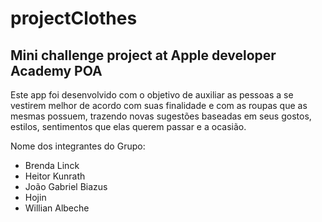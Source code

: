 # projectClothes
## Mini challenge project at Apple developer Academy POA <br/>

Este app foi desenvolvido com o objetivo de auxiliar as pessoas a se vestirem melhor de acordo com suas finalidade e com as roupas que as mesmas possuem, trazendo novas sugestões baseadas em seus gostos, estilos, sentimentos que elas querem passar e a ocasião.<br/>

Nome dos integrantes do Grupo:
- Brenda Linck
- Heitor Kunrath
- João Gabriel Biazus
- Hojin
- Willian Albeche
